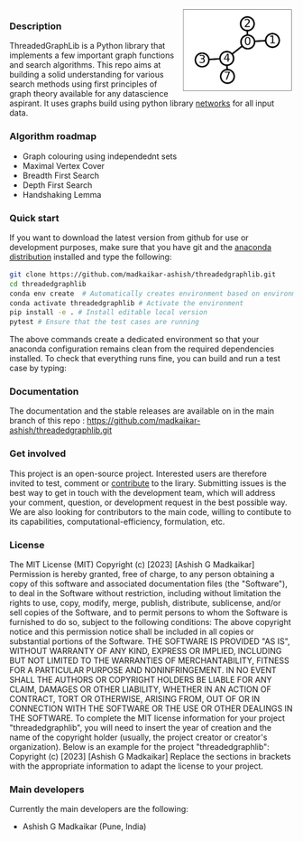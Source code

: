 <img src="./threadedgraphlib.png" alt="ThreadedGraphLib Icon" style="width:200px; float: right"/>

### Description
ThreadedGraphLib is a Python library that implements a few important graph functions and search algorithms. This repo aims at building a solid understanding for various search methods using first principles of graph theory available for any datascience aspirant. It uses graphs build using python library [networks](https://networkx.org/) for all input data.
 
### Algorithm roadmap 
- Graph colouring using independednt sets 
- Maximal Vertex Cover 
- Breadth First Search
- Depth First Search
- Handshaking Lemma

### Quick start

If you want to download the latest version from github for use or development purposes, make sure that you have git and the [anaconda distribution](https://www.anaconda.com/distribution/) installed and type the following:

```bash
git clone https://github.com/madkaikar-ashish/threadedgraphlib.git
cd threadedgraphlib
conda env create  # Automatically creates environment based on environment.yml
conda activate threadedgraphlib # Activate the environment
pip install -e . # Install editable local version
pytest # Ensure that the test cases are running
```

The above commands create a dedicated environment so that your anaconda configuration remains clean from the required dependencies installed.
To check that everything runs fine, you can build and run a test case by typing:

### Documentation
The documentation and the stable releases are available on in the main branch of this repo
: https://github.com/madkaikar-ashish/threadedgraphlib.git 
 
### Get involved
This project is an open-source project. Interested users are therefore invited to test, comment or [contribute](CONTRIBUTING.md) to the lirary. Submitting issues is the best way to get in touch with the development team, which will address your comment, question, or development request in the best possible way. We are also looking for contributors to the main code, willing to contibute to its capabilities, computational-efficiency, formulation, etc.

### License
The MIT License (MIT)
Copyright (c) [2023] [Ashish G Madkaikar]
Permission is hereby granted, free of charge, to any person obtaining a copy of this software and associated documentation files (the "Software"), to deal in the Software without restriction, including without limitation the rights to use, copy, modify, merge, publish, distribute, sublicense, and/or sell copies of the Software, and to permit persons to whom the Software is furnished to do so, subject to the following conditions:
The above copyright notice and this permission notice shall be included in all copies or substantial portions of the Software.
THE SOFTWARE IS PROVIDED "AS IS", WITHOUT WARRANTY OF ANY KIND, EXPRESS OR IMPLIED, INCLUDING BUT NOT LIMITED TO THE WARRANTIES OF MERCHANTABILITY, FITNESS FOR A PARTICULAR PURPOSE AND NONINFRINGEMENT. IN NO EVENT SHALL THE AUTHORS OR COPYRIGHT HOLDERS BE LIABLE FOR ANY CLAIM, DAMAGES OR OTHER LIABILITY, WHETHER IN AN ACTION OF CONTRACT, TORT OR OTHERWISE, ARISING FROM, OUT OF OR IN CONNECTION WITH THE SOFTWARE OR THE USE OR OTHER DEALINGS IN THE SOFTWARE.
To complete the MIT license information for your project "threadedgraphlib", you will need to insert the year of creation and the name of the copyright holder (usually, the project creator or creator's organization). Below is an example for the project "threadedgraphlib":
Copyright (c) [2023] [Ashish G Madkaikar]
Replace the sections in brackets with the appropriate information to adapt the license to your project.

### Main developers
Currently the main developers are the following:

- Ashish G Madkaikar (Pune, India)
